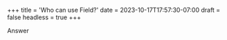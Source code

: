 +++
title = 'Who can use Field?'
date = 2023-10-17T17:57:30-07:00
draft = false
headless = true
+++

Answer
